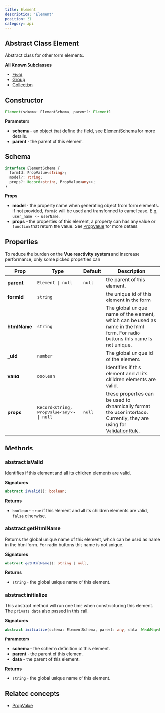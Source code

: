 ```yaml
---
title: Element
description: 'Element'
position: 21
category: Api
---
```


## Abstract Class Element
<tree :items="[
  { text: 'Element' }
]"></tree>

Abstract class for other form elements.

**All Known Subclasses**
- [Field](/api/field)
- [Group](/api/group)
- [Collection](/api/collection)

## Constructor
```typescript
Element(schema: ElementSchema, parent?: Element)
```

**Parameters**
- **schema** - an object that define the field, see [ElementSchema](/api/element#schema) for more details. 
- **parent** - the parent of this element.

## Schema
```typescript
interface ElementSchema {
  formId: PropValue<string>;
  model?: string;
  props?: Record<string, PropValue<any>>;
}
```

**Props**
- **model** - the property name when generating object from form elements. If not provided, `formId` will be used and transformed to camel case. E.g, `user_name -> userName`.
- **props** - the properties of this element, a property can has any value or `function` that return the value. See [PropValue]() for more details.

## Properties
<alert>

To reduce the burden on the **Vue reactivity system** and inscrease performance, only some picked properties can <prop-infos reactive></prop-infos>

</alert>

| Prop | Type | Default | Description |
| ---- | ---- | ---------------- | ----------- |
| **parent** <prop-infos readonly></prop-infos> | `Element \| null` | `null` | the parent of this element. |
| **formId** <prop-infos readonly></prop-infos> | `string` | | the unique id of this element in the form |
| **htmlName** <prop-infos readonly></prop-infos> | `string` | | The global unique name of the element, which can be used as name in the html form. For radio buttons this name is not unique. |
| **_uid** <prop-infos readonly></prop-infos> | `number` | | The global unique id of the element. |
| **valid** <prop-infos readonly></prop-infos> | `boolean` | | Identifies if this element and all its children elements are valid. |
| **props** <prop-infos readonly></prop-infos> | `Record<string, PropValue<any>> \| null` | `null` | these properties can be used to dynamically format the user interface. Currently, they are using for [ValidationRule](/api/validation-rule). |

## Methods
### abstract isValid
Identifies if this element and all its children elements are valid.

**Signatures**
```typescript
abstract isValid(): boolean;
```

**Returns**
- `boolean` - `true` if this element and all its children elements are valid, `false` otherwise.

### abstract getHtmlName
Returns the global unique name of this element, which can be used as name in the html form. For radio buttons this name is not unique.

**Signatures**
```typescript
abstract getHtmlName(): string | null;
```

**Returns**
- `string` - the global unique name of this element.

### abstract initialize
This abstract method will run one time when constructuring this element. The `private data` also passed in this call.

**Signatures**
```typescript
abstract initialize(schema: ElementSchema, parent: any, data: WeakMap<Element, ElementData>, ...args: any[]): void;
```

**Parameters**
- **schema** - the schema definition of this element.
- **parent** - the parent of this element.
- **data** - the parent of this element.

**Returns**
- `string` - the global unique name of this element.

## Related concepts
- [PropValue]()
